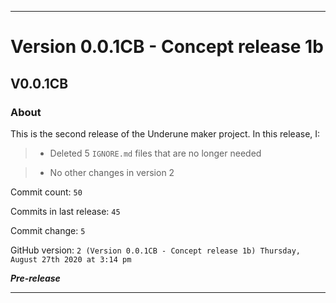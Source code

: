 
***

# Version 0.0.1CB - Concept release 1b

## V0.0.1CB

### About

This is the second release of the Underune maker project. In this release, I:

> * Deleted 5 `IGNORE.md` files that are no longer needed

> * No other changes in version 2

Commit count: `50`

Commits in last release: `45`

Commit change: `5`

GitHub version: `2 (Version 0.0.1CB - Concept release 1b) Thursday, August 27th 2020 at 3:14 pm`

***Pre-release***

***
